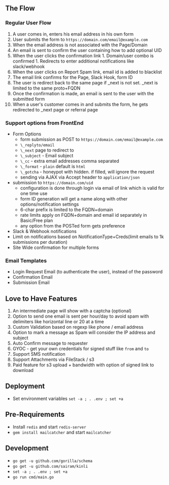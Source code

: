 ## The Flow
### Regular User Flow
1. A user comes in, enters his email address in his own form
1. User submits the form to `https://domain.com/email@example.com`
1. When the email address is not associated with the Page/Domain
  1. An email is sent to confirm the user containing how to add optional UID
  1. When the user clicks the confirmation link
    1. Domain/user combo is confirmed
    1. Redirects to enter additional notifications like slack/webhook
  1. When the user clicks on Report Spam link, email id is added to blacklist
  1. The email link confirms for the Page, Slack Hook, form ID
1. The user is redirect back to the same page if \_next is not set. \_next is limited to the same proto+FQDN
1. Once the confirmation is made, an email is sent to the user with the submitted form
1. When a user's customer comes in and submits the form, he gets redirected to \_next page or referral page

### Support options from FrontEnd
* Form Options
  * form submission as POST to `https://domain.com/email@example.com`
  * `\_replyto/email`
  * `\_next` page to redirect to
  * `\_subject` - Email subject
  * `\_cc` - extra email addresses comma separated
  * `\_format` - `plain` default is `html`
  * `\_gotcha` - honeypot with hidden. if filled, will ignore the request
  * sending via AJAX via Accept header to `application/json`
* submission to `https://domain.com/uid`
  * configuration is done through login via email of link which is valid for one time use
  * form ID generation will get a name along with other options/notification settings
  * 6-char prefix is limited to the FQDN+domain
  * rate limits apply on FQDN+domain and email id separately in Basic/Free plan
  * any option from the POSTed form gets preference
* Slack & Webhook notifications
* Limit on notifications based on NotificationType+Creds(limit emails to 1k submissions per duration)
* Site Wide confirmation for multiple forms

### Email Templates
* Login Request Email (to authenticate the user), instead of the password
* Confirmation Email
* Submission Email

## Love to Have Features
1. An intermediate page will show with a captcha (optional)
1. Option to send one email is sent per hour/day to avoid spam with delimiters like horizontal line or 20 at a time
1. Custom Validation based on regexp like phone / email address
1. Option to mark a message as Spam will consider the IP address and subject
1. Auto Confirm message to requester
1. GYOC - get your own credentials for signed stuff like `from` and `to`
1. Support SMS notification
1. Support Attachments via FileStack / s3
1. Paid feature for s3 upload + bandwidth with option of signed link to download

## Deployment
* Set environment variables `set -a ; . .env ; set +a`

## Pre-Requirements
* Install `redis` and start `redis-server`
* `gem install mailcatcher` and start `mailcatcher`

## Development
* `go get -u github.com/gorilla/schema`
* `go get -u github.com/sairam/kinli`
* `set -a ; . .env ; set +a`
* `go run cmd/main.go`
